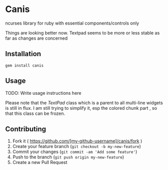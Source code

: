 # Canis

ncurses library for ruby with essential components/controls only

Things are looking better now. Textpad seems to be more or less stable as far 
as changes are concerned

## Installation

    gem install canis

## Usage

TODO: Write usage instructions here

Please note that the *TextPad* class which is a parent to all multi-line widgets is still in flux.
I am still trying to simplify it, esp the colored chunk part , so that this class can be frozen.


## Contributing

1. Fork it ( https://github.com/[my-github-username]/canis/fork )
2. Create your feature branch (`git checkout -b my-new-feature`)
3. Commit your changes (`git commit -am 'Add some feature'`)
4. Push to the branch (`git push origin my-new-feature`)
5. Create a new Pull Request
